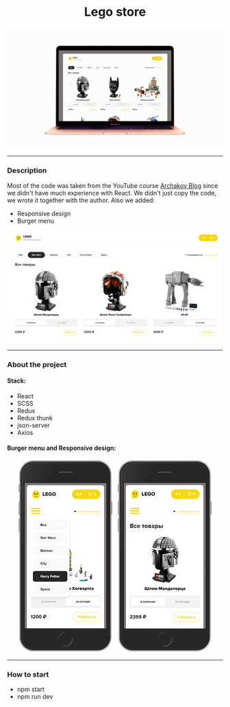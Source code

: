 # <center>Lego store</center>

<p align="center"> <img  src="src/assets/img/start.gif"></p>

---

### Description

Most of the code was taken from the YouTube course [Archakov Blog](https://clck.ru/eoWVr) since we didn't have much experience with React. We didn't just copy the code, we wrote it together with the author. Also we added:
- Responsive design
- Burger menu

<p align="center"> <img  src="src/assets/img/war.png"></p>

---

### About the project

#### Stack:
- React
- SCSS
- Redux
- Redux thunk
- json-server
- Axios

#### Burger menu and Responsive design:

<p align="center">
  <img src="src/assets/img/iphone3.png" />
  <img src="src/assets/img/iphone1.png" /> 
</p>

---

### How to start 
- npm start
- npm run dev


